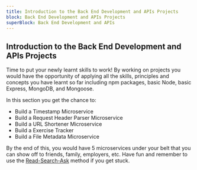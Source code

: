 ```yaml
---
title: Introduction to the Back End Development and APIs Projects
block: Back End Development and APIs Projects
superBlock: Back End Development and APIs
---
```


## Introduction to the Back End Development and APIs Projects

Time to put your newly learnt skills to work! By working on projects you would have the opportunity of applying all the skills, principles and concepts you have learnt so far including npm packages, basic Node, basic Express, MongoDB, and Mongoose.

In this section you get the chance to:

- Build a Timestamp Microservice
- Build a Request Header Parser Microservice
- Build a URL Shortener Microservice
- Build a Exercise Tracker
- Build a File Metadata Microservice

By the end of this, you would have 5 microservices under your belt that you can show off to friends, family, employers, etc. Have fun and remember to use the [Read-Search-Ask](https://forum.freecodecamp.org/t/how-to-get-help-when-you-are-stuck-coding/19514) method if you get stuck.
